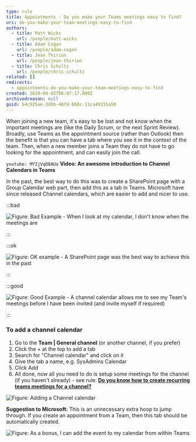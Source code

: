 ```yaml
---
type: rule
title: Appointments - Do you make your Teams meetings easy to find?
uri: do-you-make-your-team-meetings-easy-to-find
authors:
  - title: Matt Wicks
    url: /people/matt-wicks
  - title: Adam Cogan
    url: /people/adam-cogan
  - title: Jean Thirion
    url: /people/jean-thirion
  - title: Chris Schultz
    url: /people/chris-schultz
related: []
redirects:
  - appointments-do-you-make-your-team-meetings-easy-to-find
created: 2020-04-02T06:07:17.000Z
archivedreason: null
guid: b4c925ae-3d9b-48fd-868c-11ca49155a50
---
```

When joining a new team, it's easy to be lost and not know when the important meetings are (like the Daily Scrum, or the next Sprint Review). Broadly, use Teams as the appointment source (rather than Outlook) then the benefit is that you can have a tab where you see it in the context of the team. Then, when a new member joins a Team they do not have to go looking for the appointment, and can easily join the call.

<!--endintro-->

`youtube: MYIjVqD8AUo`
**Video: An awesome introduction to Channel Calendars in Teams**

In the past, the best way to do this was to create a SharePoint page with a Group Calendar web part, then add this as a tab in Teams. Microsoft have since released Channel calendars, which are easier to add and nicer to use.

:::bad

![Figure: Bad Example - When I look at my calendar, I don't know when the meetings are](team-meetings-bad-example.jpg)

:::

:::ok

![Figure: OK example - A SharePoint page was the best way to achieve this in the past](team-meetings-ok-example.jpg)

:::

:::good

![Figure: Good Example - A channel calendar allows me to see my Team's meetings before I have been invited (and invite myself if required)](teams-calendar-good.png)

:::

### To add a channel calendar

1. Go to the **Team | General channel** (or another channel, if you prefer)
2. Click the + at the top to add a tab
3. Search for "Channel calendar" and click on it
4. Give the tab a name, e.g. SysAdmins Calendar
5. Click Add
6. All done, now all you need to do is setup some meetings for the channel (if you haven't already) - see rule: **[Do you know how to create recurring teams meetings for a channel?](https://www.ssw.com.au/rules/create-recurring-teams-meetings-for-a-channel)**

![Figure: Adding a Channel calendar](adding-channel-calendar.png)

**Suggestion to Microsoft:** This is an unnecessary extra hoop to jump through. If you create an appointment from a Team, then this tab should be automatically created.

![Figure: As a bonus, I can add the event to my calendar from within Teams](teams-add-to-calendar.png)
